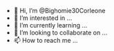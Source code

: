 - 👋 Hi, I’m @Bighomie30Corleone
- 👀 I’m interested in ...
- 🌱 I’m currently learning ...
- 💞️ I’m looking to collaborate on ...
- 📫 How to reach me ...

<!---
Bighomie30Corleone/Bighomie30Corleone is a ✨ special ✨ repository because its `README.md` (this file) appears on your GitHub profile.
You can click the Preview link to take a look at your changes.
--->
